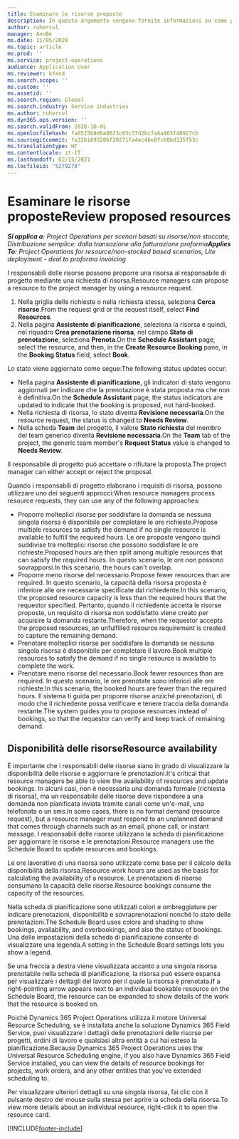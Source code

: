 ```yaml
---
title: Esaminare le risorse proposte
description: In questo argomento vengono fornite informazioni su come proporre risorse di progetto.
author: ruhercul
manager: AnnBe
ms.date: 11/05/2020
ms.topic: article
ms.prod: ''
ms.service: project-operations
audience: Application User
ms.reviewer: kfend
ms.search.scope: ''
ms.custom: ''
ms.assetid: ''
ms.search.region: Global
ms.search.industry: Service industries
ms.author: ruhercul
ms.dyn365.ops.version: ''
ms.search.validFrom: 2020-10-01
ms.openlocfilehash: fa0515b9d6a0023c05c37d2bcfa6a403f48927cb
ms.sourcegitcommit: fa32b1893286f20271fa4ec4be8fc68bd135f53c
ms.translationtype: HT
ms.contentlocale: it-IT
ms.lasthandoff: 02/15/2021
ms.locfileid: "5279278"
---
```

# <a name="review-proposed-resources"></a><span data-ttu-id="807fc-103">Esaminare le risorse proposte</span><span class="sxs-lookup"><span data-stu-id="807fc-103">Review proposed resources</span></span>

<span data-ttu-id="807fc-104">_**Si applica a:** Project Operations per scenari basati su risorse/non stoccate, Distribuzione semplice: dalla transazione alla fatturazione proforma_</span><span class="sxs-lookup"><span data-stu-id="807fc-104">_**Applies To:** Project Operations for resource/non-stocked based scenarios, Lite deployment - deal to proforma invoicing_</span></span>

<span data-ttu-id="807fc-105">I responsabili delle risorse possono proporre una risorsa al responsabile di progetto mediante una richiesta di risorsa.</span><span class="sxs-lookup"><span data-stu-id="807fc-105">Resource managers can propose a resource to the project manager by using a resource request.</span></span>

1. <span data-ttu-id="807fc-106">Nella griglia delle richieste o nella richiesta stessa, seleziona **Cerca risorse**.</span><span class="sxs-lookup"><span data-stu-id="807fc-106">From the request grid or the request itself, select **Find Resources**.</span></span>
2. <span data-ttu-id="807fc-107">Nella pagina **Assistente di pianificazione**, seleziona la risorsa e quindi, nel riquadro **Crea prenotazione risorsa**, nel campo **Stato di prenotazione**, seleziona **Prenota**.</span><span class="sxs-lookup"><span data-stu-id="807fc-107">On the **Schedule Assistant** page, select the resource, and then, in the **Create Resource Booking** pane, in the **Booking Status** field, select **Book**.</span></span>

<span data-ttu-id="807fc-108">Lo stato viene aggiornato come segue:</span><span class="sxs-lookup"><span data-stu-id="807fc-108">The following status updates occur:</span></span>

- <span data-ttu-id="807fc-109">Nella pagina **Assistente di pianificazione**, gli indicatori di stato vengono aggiornati per indicare che la prenotazione è stata proposta ma che non è definitiva.</span><span class="sxs-lookup"><span data-stu-id="807fc-109">On the **Schedule Assistant** page, the status indicators are updated to indicate that the booking is proposed, not hard-booked.</span></span>
- <span data-ttu-id="807fc-110">Nella richiesta di risorsa, lo stato diventa **Revisione necessaria**.</span><span class="sxs-lookup"><span data-stu-id="807fc-110">On the resource request, the status is changed to **Needs Review**.</span></span>
- <span data-ttu-id="807fc-111">Nella scheda **Team** del progetto, il valore **Stato richiesta** del membro del team generico diventa **Revisione necessaria**.</span><span class="sxs-lookup"><span data-stu-id="807fc-111">On the **Team** tab of the project, the generic team member's **Request Status** value is changed to **Needs Review**.</span></span>

<span data-ttu-id="807fc-112">Il responsabile di progetto può accettare o rifiutare la proposta.</span><span class="sxs-lookup"><span data-stu-id="807fc-112">The project manager can either accept or reject the proposal.</span></span>

<span data-ttu-id="807fc-113">Quando i responsabili di progetto elaborano i requisiti di risorsa, possono utilizzare uno dei seguenti approcci:</span><span class="sxs-lookup"><span data-stu-id="807fc-113">When resource managers process resource requests, they can use any of the following approaches:</span></span>

- <span data-ttu-id="807fc-114">Proporre molteplici risorse per soddisfare la domanda se nessuna singola risorsa è disponibile per completare le ore richieste.</span><span class="sxs-lookup"><span data-stu-id="807fc-114">Propose multiple resources to satisfy the demand if no single resource is available to fulfill the required hours.</span></span> <span data-ttu-id="807fc-115">Le ore proposte vengono quindi suddivise tra molteplici risorse che possono soddisfare le ore richieste.</span><span class="sxs-lookup"><span data-stu-id="807fc-115">Proposed hours are then split among multiple resources that can satisfy the required hours.</span></span> <span data-ttu-id="807fc-116">In questo scenario, le ore non possono sovrapporsi.</span><span class="sxs-lookup"><span data-stu-id="807fc-116">In this scenario, the hours can't overlap.</span></span>
- <span data-ttu-id="807fc-117">Proporre meno risorse del necessario.</span><span class="sxs-lookup"><span data-stu-id="807fc-117">Propose fewer resources than are required.</span></span> <span data-ttu-id="807fc-118">In questo scenario, la capacità della risorsa proposta è inferiore alle ore necessarie specificate dal richiedente.</span><span class="sxs-lookup"><span data-stu-id="807fc-118">In this scenario, the proposed resource capacity is less than the required hours that the requestor specified.</span></span> <span data-ttu-id="807fc-119">Pertanto, quando il richiedente accetta le risorse proposte, un requisito di risorsa non soddisfatto viene creato per acquisire la domanda restante.</span><span class="sxs-lookup"><span data-stu-id="807fc-119">Therefore, when the requestor accepts the proposed resources, an unfulfilled resource requirement is created to capture the remaining demand.</span></span>
- <span data-ttu-id="807fc-120">Prenotare molteplici risorse per soddisfare la domanda se nessuna singola risorsa è disponibile per completare il lavoro.</span><span class="sxs-lookup"><span data-stu-id="807fc-120">Book multiple resources to satisfy the demand if no single resource is available to complete the work.</span></span>
- <span data-ttu-id="807fc-121">Prenotare meno risorse del necessario.</span><span class="sxs-lookup"><span data-stu-id="807fc-121">Book fewer resources than are required.</span></span> <span data-ttu-id="807fc-122">In questo scenario, le ore prenotate sono inferiori alle ore richieste.</span><span class="sxs-lookup"><span data-stu-id="807fc-122">In this scenario, the booked hours are fewer than the required hours.</span></span> <span data-ttu-id="807fc-123">Il sistema ti guida per proporre risorse anziché prenotazioni, di modo che il richiedente possa verificare e tenere traccia della domanda restante.</span><span class="sxs-lookup"><span data-stu-id="807fc-123">The system guides you to propose resources instead of bookings, so that the requestor can verify and keep track of remaining demand.</span></span>

## <a name="resource-availability"></a><span data-ttu-id="807fc-124">Disponibilità delle risorse</span><span class="sxs-lookup"><span data-stu-id="807fc-124">Resource availability</span></span>

<span data-ttu-id="807fc-125">È importante che i responsabili delle risorse siano in grado di visualizzare la disponibilità delle risorse e aggiornare le prenotazioni.</span><span class="sxs-lookup"><span data-stu-id="807fc-125">It's critical that resource managers be able to view the availability of resources and update bookings.</span></span> <span data-ttu-id="807fc-126">In alcuni casi, non è necessaria una domanda formale (richiesta di risorsa), ma un responsabile delle risorse deve rispondere a una domanda non pianificata inviata tramite canali come un'e-mail, una telefonata o un sms.</span><span class="sxs-lookup"><span data-stu-id="807fc-126">In some cases, there is no formal demand (resource request), but a resource manager must respond to an unplanned demand that comes through channels such as an email, phone call, or instant message.</span></span> <span data-ttu-id="807fc-127">I responsabili delle risorse utilizzano la scheda di pianificazione per aggiornare le risorse e le prenotazioni.</span><span class="sxs-lookup"><span data-stu-id="807fc-127">Resource managers use the Schedule Board to update resources and bookings.</span></span>

<span data-ttu-id="807fc-128">Le ore lavorative di una risorsa sono utilizzate come base per il calcolo della disponibilità della risorsa.</span><span class="sxs-lookup"><span data-stu-id="807fc-128">Resource work hours are used as the basis for calculating the availability of a resource.</span></span> <span data-ttu-id="807fc-129">Le prenotazioni di risorse consumano la capacità delle risorse.</span><span class="sxs-lookup"><span data-stu-id="807fc-129">Resource bookings consume the capacity of the resources.</span></span>

<span data-ttu-id="807fc-130">Nella scheda di pianificazione sono utilizzati colori e ombreggiature per indicare prenotazioni, disponibilità e sovraprenotazioni nonché lo stato delle prenotazioni.</span><span class="sxs-lookup"><span data-stu-id="807fc-130">The Schedule Board uses colors and shading to show bookings, availability, and overbookings, and also the status of bookings.</span></span> <span data-ttu-id="807fc-131">Una delle impostazioni della scheda di pianificazione consente di visualizzare una legenda.</span><span class="sxs-lookup"><span data-stu-id="807fc-131">A setting in the Schedule Board settings lets you show a legend.</span></span>

<span data-ttu-id="807fc-132">Se una freccia a destra viene visualizzata accanto a una singola risorsa prenotabile nella scheda di pianificazione, la risorsa può essere espansa per visualizzare i dettagli del lavoro per il quale la risorsa è prenotata.</span><span class="sxs-lookup"><span data-stu-id="807fc-132">If a right-pointing arrow appears next to an individual bookable resource on the Schedule Board, the resource can be expanded to show details of the work that the resource is booked on.</span></span>

<span data-ttu-id="807fc-133">Poiché Dynamics 365 Project Operations utilizza il motore Universal Resource Scheduling, se è installata anche la soluzione Dynamics 365 Field Service, puoi visualizzare i dettagli delle prenotazioni delle risorse per progetti, ordini di lavoro e qualsiasi altra entità a cui hai esteso la pianificazione.</span><span class="sxs-lookup"><span data-stu-id="807fc-133">Because Dynamics 365 Project Operations uses the Universal Resource Scheduling engine, if you also have Dynamics 365 Field Service installed, you can view the details of resource bookings for projects, work orders, and any other entities that you've extended scheduling to.</span></span>

<span data-ttu-id="807fc-134">Per visualizzare ulteriori dettagli su una singola risorsa, fai clic con il pulsante destro del mouse sulla stessa per aprire la scheda della risorsa.</span><span class="sxs-lookup"><span data-stu-id="807fc-134">To view more details about an individual resource, right-click it to open the resource card.</span></span>



[!INCLUDE[footer-include](../includes/footer-banner.md)]